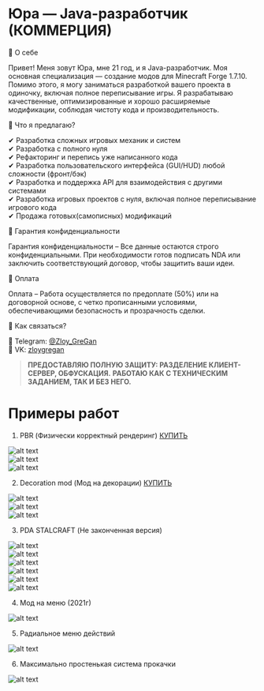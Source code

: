 # Юра — Java-разработчик (КОММЕРЦИЯ)
🔹 О себе  

Привет! Меня зовут Юра, мне 21 год, и я Java-разработчик. Моя основная специализация — создание модов для Minecraft Forge 1.7.10. Помимо этого, я могу заниматься разработкой вашего проекта в одиночку, включая полное переписывание игры. Я разрабатываю качественные, оптимизированные и хорошо расширяемые модификации, соблюдая чистоту кода и производительность.  

🔹 Что я предлагаю?  

✔ Разработка сложных игровых механик и систем  
✔ Разработка с полного нуля  
✔ Рефакторинг и перепись уже написанного кода  
✔ Разработка пользовательского интерфейса (GUI/HUD) любой сложности (фронт/бэк)  
✔ Разработка и поддержка API для взаимодействия с другими системами  
✔ Разработка игровых проектов с нуля, включая полное переписывание игрового кода  
✔ Продажа готовых(самописных) модификаций

🔹 Гарантия конфиденциальности  

Гарантия конфиденциальности – Все данные остаются строго конфиденциальными. При необходимости готов подписать NDA или заключить соответствующий договор, чтобы защитить ваши идеи.  

🔹 Оплата  

Оплата – Работа осуществляется по предоплате (50%) или на договорной основе, с четко прописанными условиями, обеспечивающими безопасность и прозрачность сделки.  

🔹 Как связаться?  

📩 Telegram: [@Zloy_GreGan](https://t.me/Zloy_GreGan)  
📩 VK: [zloygregan](vk.com/zloygregan)  

>__ПРЕДОСТАВЛЯЮ ПОЛНУЮ ЗАЩИТУ: РАЗДЕЛЕНИЕ КЛИЕНТ-СЕРВЕР, ОБФУСКАЦИЯ.__
__РАБОТАЮ КАК С ТЕХНИЧЕСКИМ ЗАДАНИЕМ, ТАК И БЕЗ НЕГО.__



# Примеры работ
1. PBR (Физически корректный рендеринг) [КУПИТЬ](sale/SALE_PBR.md)
   
![alt text](screenshots/pbr/0.png "PBR")  
![alt text](screenshots/pbr/1.png "PBR")  
![alt text](screenshots/pbr/2.png "PBR")  

2. Decoration mod (Мод на декорации) [КУПИТЬ](sale/SALE_DECOR.md)

![alt text](screenshots/decor/0.png "DECOR")  
![alt text](screenshots/decor/1.png "DECOR")  
![alt text](screenshots/decor/2.png "DECOR")  

3. PDA STALCRAFT (Не законченная версия)

![alt text](screenshots/pda_stalcraft/0.png "PDA_STALCRAFT")  
![alt text](screenshots/pda_stalcraft/1.png "PDA_STALCRAFT")  
![alt text](screenshots/pda_stalcraft/2.png "PDA_STALCRAFT")  
![alt text](screenshots/pda_stalcraft/3.png "PDA_STALCRAFT")  
![alt text](screenshots/pda_stalcraft/4.png "PDA_STALCRAFT")  
![alt text](screenshots/pda_stalcraft/5.png "PDA_STALCRAFT")  

4. Мод на меню (2021г)

![alt text](screenshots/menu_2021/0.png "MENU_2021")  

5. Радиальное меню действий

![alt text](screenshots/radial_menu/0.png "RADIAL_MENU")  

6. Максимально простенькая система прокачки

![alt text](screenshots/minimal_pumping/0.png "PUMPING")  
